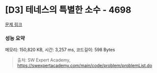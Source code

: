 # [D3] 테네스의 특별한 소수 - 4698 

[문제 링크](https://swexpertacademy.com/main/code/problem/problemDetail.do?contestProbId=AWRuoqCKkE0DFAXt) 

### 성능 요약

메모리: 150,820 KB, 시간: 3,257 ms, 코드길이: 598 Bytes



> 출처: SW Expert Academy, https://swexpertacademy.com/main/code/problem/problemList.do
